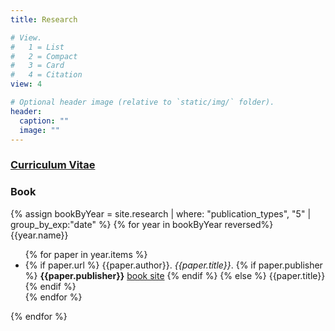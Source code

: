 ```yaml
---
title: Research

# View.
#   1 = List
#   2 = Compact
#   3 = Card
#   4 = Citation
view: 4

# Optional header image (relative to `static/img/` folder).
header:
  caption: ""
  image: ""
---
```


<h3><a href="/files/nowlin-cv.pdf">Curriculum Vitae</a></h3> 

<div class ="category-name">
<h3>Book</h3>
</div>
{% assign bookByYear = site.research | where: "publication_types", "5" | group_by_exp:"date"  %}
{% for year in bookByYear reversed%}
<div class="is-row">
  <div class="is-col is-10 paperlist">
    {{year.name}}
  </div>
  <div class="is-col is-90 paperlist">
    <ul>
      {% for paper in year.items %}
      <li> {% if paper.url %} 
    {{paper.author}}. <em>{{paper.title}}</em>. {% if paper.publisher %} <b>{{paper.publisher}}</b> <a href="{{paper.url}}" class="boxlink">book site</a> {% endif %}
    {% else %}
    {{paper.title}} 
    {% endif %} 
      </li>
      {% endfor %}
    </ul>
  </div>
</div>
{% endfor %}



